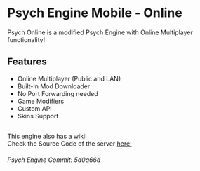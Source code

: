 # Psych Engine Mobile - Online
Psych Online is a modified Psych Engine with Online Multiplayer functionality!

## Features
* Online Multiplayer (Public and LAN)
* Built-In Mod Downloader
* No Port Forwarding needed
* Game Modifiers
* Custom API
* Skins Support

## 
This engine also has a [wiki!](https://github.com/Snirozu/Funkin-Psych-Online/wiki) <br>
Check the Source Code of the server [here!](https://github.com/Snirozu/Funkin-Online-Server)

###### Psych Engine Commit: 5d0a66d
